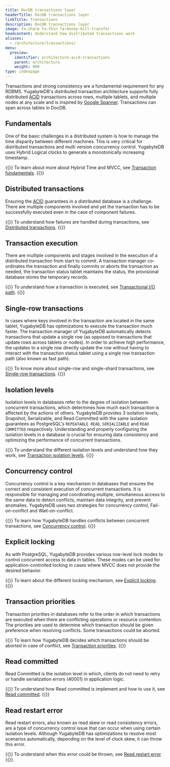 ```yaml
---
title: DocDB transactions layer
headerTitle: DocDB transactions layer
linkTitle: Transactions
description: DocDB transactions layer
image: fa-sharp fa-thin fa-money-bill-transfer
headcontent: Understand how distributed transactions work
aliases:
  - /architecture/transactions/
menu:
  preview:
    identifier: architecture-acid-transactions
    parent: architecture
    weight: 900
type: indexpage
---
```


Transactions and strong consistency are a fundamental requirement for any RDBMS. YugabyteDB's distributed transaction architecture supports fully distributed [ACID](../key-concepts#acid) transactions across rows, multiple tablets, and multiple nodes at any scale and is inspired by [Google Spanner](https://research.google.com/archive/spanner-osdi2012.pdf"). Transactions can span across tables in DocDB.

## Fundamentals

One of the basic challenges in a distributed system is how to manage the time disparity between different machines. This is very critical for distributed transactions and multi version concurrency control. YugabyteDB uses Hybrid Logical clocks to generate a monotonically increasing timestamp.

{{<lead link="transactions-overview/">}}
To learn about more about Hybrid Time and MVCC, see [Transaction fundamentals](transactions-overview/).
{{</lead>}}

## Distributed transactions

Ensuring the [ACID](../key-concepts/#acid) guarantees in a distributed database is a challenge. There are multiple components involved and yet the transaction has to be successfully executed even in the case of component failures.

{{<lead link="distributed-txns/">}}
To understand how failures are handled during transactions, see [Distributed transactions](distributed-txns/).
{{</lead>}}

## Transaction execution

There are multiple components and stages involved in the execution of a distributed transaction from start to commit. A transaction manager co-ordinates the transaction and finally commits or aborts the transaction as needed, the transaction status tablet maintains the status, the provisional database stores the temporary records.

{{<lead link="transactional-io-path/">}}
To understand how a transaction is executed, see [Transactional I/O path](transactional-io-path/).
{{</lead>}}

## Single-row transactions

In cases where keys involved in the transaction are located in the same tablet, YugabyteDB has optimizations to execute the transaction much faster. The transaction manager of YugabyteDB automatically detects transactions that update a single row (as opposed to transactions that update rows across tablets or nodes). In order to achieve high performance, the updates to a single row directly update the row without having to interact with the transaction status tablet using a single row transaction path (also known as fast path).

{{<lead link="single-row-transactions/">}}
To know more about single-row and single-shard transactions, see [Single-row transactions](single-row-transactions/).
{{</lead>}}

## Isolation levels

Isolation levels in databases refer to the degree of isolation between concurrent transactions, which determines how much each transaction is affected by the actions of others. YugabyteDB provides 3 isolation levels, Snapshot, Serializable, and Read Committed with the same isolation guarantees as PostgreSQL's `REPEATABLE READ`, `SERIALIZABLE` and `READ COMMITTED` respectively. Understanding and properly configuring the isolation levels in a database is crucial for ensuring data consistency and optimizing the performance of concurrent transactions.

{{<lead link="isolation-levels/">}}
To understand the different isolation levels and understand how they work, see [Transaction isolation levels](isolation-levels/).
{{</lead>}}

## Concurrency control

Concurrency control is a key mechanism in databases that ensures the correct and consistent execution of concurrent transactions. It is responsible for managing and coordinating multiple, simultaneous access to the same data to detect conflicts, maintain data integrity, and prevent anomalies. YugabyteDB uses two strategies for concurrency control, Fail-on-conflict and Wait-on-conflict.

{{<lead link="concurrency-control/">}}
To learn how YugabyteDB handles conflicts between concurrent transactions, see [Concurrency control](concurrency-control/).
{{</lead>}}

## Explicit locking

As with PostgreSQL, YugabyteDB provides various row-level lock modes to control concurrent access to data in tables. These modes can be used for application-controlled locking in cases where MVCC does not provide the desired behavior.

{{<lead link="../../explore/transactions/explicit-locking">}}
To learn about the different locking mechanism, see [Explicit locking](../../explore/transactions/explicit-locking).
{{</lead>}}

## Transaction priorities

Transaction priorities in databases refer to the order in which transactions are executed when there are conflicting operations or resource contention. The priorities are used to determine which transaction should be given preference when resolving conflicts. Some transactions could be aborted.

{{<lead link="transaction-priorities/">}}
To learn how YugabyteDB decides which transactions should be aborted in case of conflict, see [Transaction priorities](transaction-priorities/).
{{</lead>}}

## Read committed

Read Committed is the isolation level in which, clients do not need to retry or handle serialization errors (40001) in application logic.

{{<lead link="read-committed/">}}
To understand how Read committed is implement and how to use it, see [Read committed](read-committed/).
{{</lead>}}

## Read restart error

Read restart errors, also known as read skew or read consistency errors, are a type of concurrency control issue that can occur when using certain isolation levels. Although YugabyteDB has optimizations to resolve most scenarios automatically, depending on the level of clock skew, it can throw this error.

{{<lead link="read-restart-error/">}}
To understand when this error could be thrown, see [Read restart error](read-restart-error/)
{{</lead>}}.
